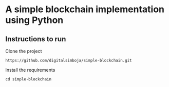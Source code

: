 # A simple blockchain implementation using Python

## Instructions to run
Clone the project

```
https://github.com/digitalsimboja/simple-blockchain.git

```

Install the requirements
```
cd simple-blockchain

```
